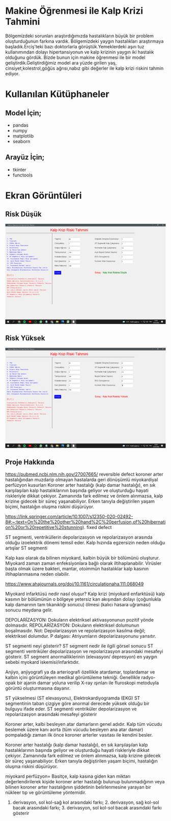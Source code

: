 # Makine Öğrenmesi ile Kalp Krizi Tahmini

Bölgemizdeki sorunları araştırdığımızda hastalıkların büyük bir problem oluşturduğunun farkına vardık.
Bölgemizdeki yaygın hastalıkları araştırmaya başladık.Erciş'teki bazı doktorlarla görüştük.Yemeklerdeki
aşırı tuz kullanımından dolayı  hipertansiyonun ve kalp krizinin yaygın iki hastalık olduğunu gördük.
Bizde bunun için makine öğrenmesi ile bir model geliştirdik.Geliştirdiğimiz model ara yüzde girilen yaş,
cinsiyet,kolestrol,göğüs ağrısı,nabız gibi değerler ile kalp krizi riskini tahmin ediyor.

# Kullanılan Kütüphaneler

## Model İçin;
- pandas
- numpy
- matplotlib
- seaborn

## Arayüz İçin;
- tkinter
- functools


# Ekran Görüntüleri

## Risk Düşük

![Risk Yüksek](/Riskinizdusuk.png)
## Risk Yüksek

![Risk Yüksek](/riskyuksek.png)

## Proje Hakkında

https://pubmed.ncbi.nlm.nih.gov/27007665/
reversible defect
 koroner arter hastalığından muzdarip olmayan hastalarda geri dönüşümlü miyokardiyal perfüzyon kusurları
Koroner arter hastalığı (kalp damar hastalığı), en sık karşılaşılan kalp hastalıklarının başında geliyor ve oluşturduğu hayati riskleriyle dikkat çekiyor. Zamanında fark edilmez ve önlem alınmazsa, kalp krizine gidecek bir süreç yaşanabiliyor. Erken tanıyla değiştirilen yaşam biçimi, hastalığın oluşma riskini düşürüyor.





https://link.springer.com/article/10.1007/s12350-020-02492-8#:~:text=On%20the%20other%20hand%2C%20perfusion,of%20hibernation%20or%20repetitive%20stunning).
fixed defect


ST segmenti, ventriküllerin depolarizasyon ve repolarizasyon arasında olduğu izoelektrik dönemi temsil eder.
Kalp hızında egzersizin neden olduğu artışlar ST segmenti

Kalp kası olarak da bilinen miyokard, kalbin büyük bir bölümünü oluşturur. Miyokard zaman zaman enfeksiyonlara bağlı olarak iltihaplanabilir. Virüsler başta olmak üzere bakteri, mantar, otoimmün hastalıklar kalp kasının iltihaplanmasına neden olabilir.

https://www.ahajournals.org/doi/10.1161/circulationaha.111.068049

Miyokard infarktüsü nedir nasıl oluşur?
Kalp krizi (miyokard enfarktüsü) kalp kasının bir bölümünün o bölgeye yetersiz kan akışından dolayı (çoğunlukla kalp damarının tam tıkanıklığı sonucu) ölmesi (kalıcı hasara uğraması) sonucu meydana gelir.

DEPOLARİZASYON: Dokuların elektriksel aktivasyonunun pozitif yönde dolmasıdır. REPOLARİZASYON: Dokuların elektriksel dolumunun boşalmasıdır. Not: Depolarizasyon ve repolarizasyon kasılma değil; elektriksel dolumdur. P dalgası: Atriyumların depolarizasyonunu yansıtır.

ST segmenti neyi gösterir?
ST segment nedir ile ilgili görsel sonucu
ST segmenti ventriküler depolarizasyon ve repolarizasyon arasındaki mesafeyi gösterir. ST segment anormalliklerinin (elevasyon/ depresyon) en yaygın sebebi myokard iskemisi/infarktıdır.

Anjiyo, anjiyografi ya da arteriografi özellikle atardamar, toplardamar ve kalbin içini görüntüleyen medikal görüntüleme tekniği. Genellikle radyo-opak bir ajanin damar yoluna verilip X-ray ışınları ile fluroskopi metoduyla görüntü oluşturmasına dayanır.

ST yükselmesi (ST elevasyonu), Elektrokardiyogramda (EKG) ST segmentinin taban çizgiye göre anormal derecede yüksek olduğu bir bulguyu ifade eder. ST segmenti ventriküler depolarizasyon ve repolarizasyon arasındaki mesafeyi gösterir

Koroner arter, kalbi besleyen atar damarların genel adıdır. Kalp tüm vücudu beslemek üzere kanı aorta (tüm vücudu besleyen ana atar damar) pompaladığı zaman ilk önce koroner arterler vasıtası ile kendini besler.

Koroner arter hastalığı (kalp damar hastalığı), en sık karşılaşılan kalp hastalıklarının başında geliyor ve oluşturduğu hayati riskleriyle dikkat çekiyor. Zamanında fark edilmez ve önlem alınmazsa, kalp krizine gidecek bir süreç yaşanabiliyor. Erken tanıyla değiştirilen yaşam biçimi, hastalığın oluşma riskini düşürüyor.

miyokard perfüzyon= Basitçe, kalp kasına giden kan miktarı değerlendirilerek kişide koroner arter hastalığı bulunup bulunmadığının veya bilinen koroner arter hastalığının şiddetinin belirlenmesine yarayan bir nükleer tıp ve görüntüleme yöntemidir.

1. derivasyon, sol kol-sağ kol arasındaki farkı; 2. derivasyon, sağ kol-sol bacak arasındaki farkı; 3. derivasyon, sol kol-sol bacak arasındaki farkı gösterir
